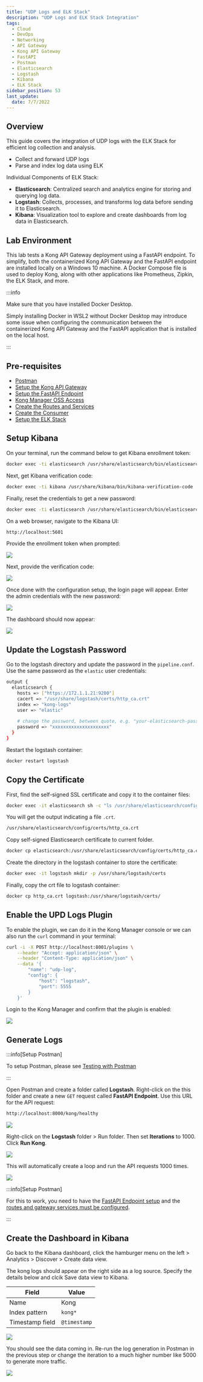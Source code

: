 ```yaml
---
title: "UDP Logs and ELK Stack"
description: "UDP Logs and ELK Stack Integration"
tags: 
  - Cloud
  - DevOps
  - Networking 
  - API Gateway
  - Kong API Gateway
  - FastAPI 
  - Postman
  - Elasticsearch
  - Logstash
  - Kibana
  - ELK Stack
sidebar_position: 53
last_update:
  date: 7/7/2022
---
```




## Overview

This guide covers the integration of UDP logs with the ELK Stack for efficient log collection and analysis.

- Collect and forward UDP logs
- Parse and index log data using ELK

Individual Components of ELK Stack:

- **Elasticsearch**: Centralized search and analytics engine for storing and querying log data.
- **Logstash**: Collects, processes, and transforms log data before sending it to Elasticsearch.
- **Kibana**: Visualization tool to explore and create dashboards from log data in Elasticsearch.

## Lab Environment

This lab tests a Kong API Gateway deployment using a FastAPI endpoint. To simplify, both the containerized Kong API Gateway and the FastAPI endpoint are installed locally on a Windows 10 machine. A Docker Compose file is used to deploy Kong, along with other applications like Prometheus, Zipkin, the ELK Stack, and more.

:::info 

Make sure that you have installed Docker Desktop. 

Simply installing Docker in WSL2 without Docker Desktop may introduce some issue when configuring the communication between the containerized Kong API Gateway and the FastAPI application that is installed on the local host.

:::

## Pre-requisites 

- [Postman](https://www.postman.com/downloads/)
- [Setup the Kong API Gateway](/docs/006-Networking/060-Kong-API-Gateway/015-Containerized-Kong-and-Other-Apps.md)
- [Setup the FastAPI Endpoint](/docs/006-Networking/060-Kong-API-Gateway/016-Testing-wth-an-FastAPI-Endpoint.md#setup-the-api-endpoint)
- [Kong Manager OSS Access](/docs/006-Networking/060-Kong-API-Gateway/015-Containerized-Kong-and-Other-Apps.md)
- [Create the Routes and Services](/docs/006-Networking/060-Kong-API-Gateway/016-Testing-wth-an-FastAPI-Endpoint.md)
- [Create the Consumer](/docs/006-Networking/060-Kong-API-Gateway/017-Consumers-Plugins-Upstreams.md#create-the-kong-consumer)
- [Setup the ELK Stack](/docs/006-Networking/060-Kong-API-Gateway/015-Containerized-Kong-and-Other-Apps.md#lab-environment)

## Setup Kibana 

On your terminal, run the command below to get Kibana enrollment token: 

```bash
docker exec -ti elasticsearch /usr/share/elasticsearch/bin/elasticsearch-create-enrollment-token --scope kibana 
```

Next, get Kibana verification code:

```bash
docker exec -ti kibana /usr/share/kibana/bin/kibana-verification-code 
```

Finally, reset the credentials to get a new password:

```bash
docker exec -ti elasticsearch /usr/share/elasticsearch/bin/elasticsearch-reset-password -u elastic
```

On a web browser, navigate to the Kibana UI:

```bash
http://localhost:5601 
```

Provide the enrollment token when prompted:

![](/img/docs/12072024-kibana-enrollment-token.png)

Next, provide the verification code:

![](/img/docs/12072024-kibana-verification-code.png)

Once done with the configuration setup, the login page will appear. Enter the admin credentials with the new password:

![](/img/docs/12072024-kibana-login-page.png)

The dashboard should now appear:

![](/img/docs/12072024-kibana-dashboard.png)


## Update the Logstash Password 

Go to the logstash directory and update the password in the `pipeline.conf`. Use the same password as the `elastic` user credentials:

```bash
output {
  elasticsearch {
    hosts => ["https://172.1.1.21:9200"] 
    cacert => "/usr/share/logstash/certs/http_ca.crt"
	index => "kong-logs"
	user => "elastic"
	
	# change the password, between quote, e.g. "your-elasticsearch-password"
    password => "xxxxxxxxxxxxxxxxxxxxx"
  }
} 
```

Restart the logstash container:

```bash
docker restart logstash 
```

<!-- 
Go to the Logstash UI and verify that it is accessible:

```bash
http://localhost:5044 
``` -->



## Copy the Certificate

First, find the self-signed SSL certificate and copy it to the container files:

```bash
docker exec -it elasticsearch sh -c "ls /usr/share/elasticsearch/config/certs/*.crt"
```

You will get the output indicating a file `.crt`.

```bash
/usr/share/elasticsearch/config/certs/http_ca.crt
```

Copy self-signed Elasticsearch certificate to current folder.

```bash
docker cp elasticsearch:/usr/share/elasticsearch/config/certs/http_ca.crt . 
```

Create the directory in the logstash container to store the certificate:
```bash
docker exec -it logstash mkdir -p /usr/share/logstash/certs 
```

Finally, copy the crt file to logstash container:

```bash
docker cp http_ca.crt logstash:/usr/share/logstash/certs/
```


## Enable the UPD Logs Plugin

To enable the plugin, we can do it in the Kong Manager console or we can also run the `curl` command in your terminal:

```bash
curl -i -X POST http://localhost:8001/plugins \
    --header "Accept: application/json" \
    --header "Content-Type: application/json" \
    --data '{
        "name": "udp-log",
        "config": {
            "host": "logstash",
            "port": 5555
        }
    }'

```

Login to the Kong Manager and confirm that the plugin is enabled:

![](/img/docs/12072024-udp-logs-plugin.png)


## Generate Logs 

:::info[Setup Postman]

To setup Postman, please see [Testing with Postman](/docs/006-Networking/060-Kong-API-Gateway/016-Testing-wth-an-FastAPI-Endpoint.md#testing-with-postman)

:::

Open Postman and create a folder called **Logstash**. Right-click on the this folder and create a new `GET` request called **FastAPI Endpoint**. Use this URL for the API request:

```bash
http://localhost:8000/kong/healthy 
```

![](/img/docs/12052024-prometheus-postman-request.png)

Right-click on the **Logstash** folder > Run folder. Then set **Iterations** to 1000. Click **Run Kong**.

![](/img/docs/12052024-prometheus-postman-request-run.png)

This will automatically create a loop and run the API requests 1000 times.

![](/img/docs/12052024-prometheus-postman-request-run-1000.png)


:::info[Setup Postman]

For this to work, you need to have the [FastAPI Endpoint setup](/docs/006-Networking/060-Kong-API-Gateway/016-Testing-wth-an-FastAPI-Endpoint.md#setup-the-api-endpoint) and the [routes and gateway services must be configured](/docs/006-Networking/060-Kong-API-Gateway/016-Testing-wth-an-FastAPI-Endpoint.md).

:::


## Create the Dashboard in Kibana

Go back to the Kibana dashboard, click the hamburger menu on the left > Analytics > Discover > Create data view.

The kong logs should appear on the right side as a log source. Specify the details below and clcik Save data view to Kibana.

| Field           | Value           |
|-----------------|-----------------|
| Name            | Kong            |
| Index pattern   | `kong*`         |
| Timestamp field | `@timestamp`    |

![](/img/docs/12072024-kong-logs-kibana-source-2.png)

You should see the data coming in. Re-run the log generation in Postman in the previous step or change the iteration to a much higher number like 5000 to generate more traffic.

![](/img/docs/12072024-kong-logs-kibana-more-data-coming-in.png)
